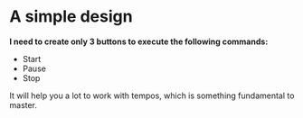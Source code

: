 # A simple design

**I need to create only 3 buttons to execute the following commands:**

- Start
- Pause
- Stop

It will help you a lot to work with tempos, which is something fundamental to master.
